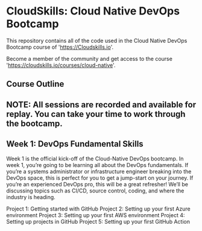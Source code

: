 # CloudSkills: Cloud Native DevOps Bootcamp

This repository contains all of the code used in the Cloud Native DevOps Bootcamp course of 'https://Cloudskills.io'. 

Become a member of the community and get access to the course 'https://cloudskills.io/courses/cloud-native'.

## Course Outline

NOTE: All sessions are recorded and available for replay. You can take your time to work through the bootcamp.
--------------------------------------------------------------------------------------------------------------

## Week 1: DevOps Fundamental Skills

Week 1 is the official kick-off of the Cloud-Native DevOps bootcamp. In week 1, you’re going to be learning all about the DevOps fundamentals. If you’re a systems administrator or infrastructure engineer breaking into the DevOps space, this is perfect for you to get a jump-start on your journey. If you’re an experienced DevOps pro, this will be a great refresher! We’ll be discussing topics such as CI/CD, source control, coding, and where the industry is heading.

Project 1: Getting started with GitHub
Project 2: Setting up your first Azure environment
Project 3: Setting up your first AWS environment
Project 4: Setting up projects in GitHub
Project 5: Setting up your first GitHub Action

